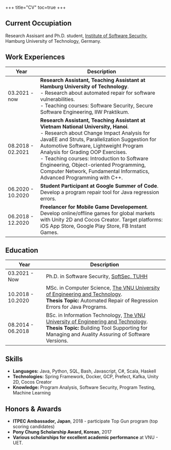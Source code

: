 +++
title="CV"
toc=true
+++

## Current Occupiation
Research Assisant and Ph.D. student, [Institute of Software Security](https://www.tuhh.de/softsec/), Hamburg University of Technology, Germany.

## Work Experiences
| Year                | Description |
| ------------------- | -------------------------------------- |
| 03.2021 - now | **Research Assistant, Teaching Assistant at Hamburg University of Technology**. <br/>- Research about automated repair for software vulnerabilities. <br/>- Teaching courses: Software Security, Secure Software Engineering, IIW Praktikum. |
| 08.2018 - 02.2021 | **Research Assistant, Teaching Assistant at Vietnam National University, Hanoi**. <br/>- Research about Change Impact Analysis for JavaEE and Struts, Parallelization Suggestion for Automotive Software, Lightweight Program Analysis for Grading OOP Exercises. <br/>- Teaching courses: Introduction to Software Engineering, Object-oriented Programming, Computer Network, Fundamental Informatics, Advanced Programming with C++. |
| 06.2020 - 10.2020 | **Student Participant at Google Summer of Code**. <br/>Develop a program repair tool for Java regression errors. |
| 06.2018 - 12.2020 | **Freelancer for Mobile Game Developement**. <br/>Develop online/offline games for global markets with Unity 2D and Cocos Creator. Target platforms: iOS App Store, Google Play Store, FB Instant Games.|

## Education
| Year                | Description                                                                                                             |
| ------------------- | ----------------------------------------------------------------------------------------------------------------------- |
| 03.2021 - Now      | Ph.D. in Software Security, [SoftSec, TUHH](https://www.tuhh.de/softsec/)                                                |
| 10.2018 - 10.2020 | MSc. in Computer Science, [The VNU University of Engineering and Technology](https://uet.vnu.edu.vn/). <br/>**Thesis Topic:** Automated Repair of Regression Errors for Java Programs. |
| 08.2014 - 06.2018 | BSc. in Information Technology, [The VNU University of Engineering and Technology](https://uet.vnu.edu.vn/). <br/>**Thesis Topic:** Building Tool Supporting for Managing and Auality Assuring of Software Versions. |

## Skills
- **Languages:** Java, Python, SQL, Bash, Javascript, C#, Scala, Haskell
- **Technologies:** Spring Framework, Docker, GCP, Prefect, Kafka, Unity 2D, Cocos Creator
- **Knowledge:** Program Analysis, Software Security, Program Testing, Machine Learning

## Honors & Awards
- **ITPEC Ambassador, Japan**, 2018 - participate Top Gun program (top scoring candidates)
- **Pony Chung Scholarship Award, Korean**, 2017
- **Various scholarships for excellent academic performance** at VNU - UET.